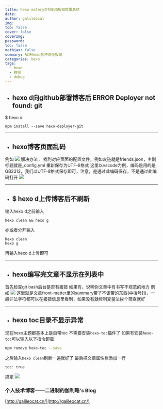 ```yaml
---
title: hexo matery奇怪BUG报错排雷总结
date: 
author: galileocat
img: 
top: false
cover: false
coverImg: 
password: 
toc: false
mathjax: false
summary: 解决hexo各种奇怪报错
categories: hexo
tags:
  - hexo
  - 教程
  - debug
---
```


* ## hexo d向github部署博客后 ERROR Deployer not found: git

$ hexo d
```
npm install --save hexo-deployer-git
```

---

* ## hexo博客页面乱码
例如
![](https://cdn.jsdelivr.net/gh/QiYi92/ImageHost/img/202108071729506.png)
解决办法：
找到对应页面的配置文件，例如友链就是friends.json，主副标题就是_config.yml
重新保存为UTF-8格式
这里以vscode为例，编码是用的是GB2312，我们以UTF-8格式保存即可，注意，是通过此编码保存，不是通过此编码打开
![](https://cdn.jsdelivr.net/gh/QiYi92/ImageHost/img/202108071733248.png)

---

* ## $ hexo d上传博客后不刷新
输入hexo d之前输入
```
hexo clean && hexo g
```
亦或者分开输入
```
hexo clean
hexo g
```
再输入hexo d上传即可

---

* ## hexo编写完文章不显示在列表中
首先检查git bash后台是否有报错
如果有，说明你文章中有书写不规范的地方
例如
![](https://cdn.jsdelivr.net/gh/QiYi92/ImageHost/img/202108071750556.jpg)
这里就是文章front-matter里的summary带了不该带的东西(中括号[])，一般非法字符都可以在报错信息里看到，如果没有就控制变量法挨个筛查就好

---

* ## hexo toc目录不显示异常
现在hexo主题都基本上是自带toc
不需要安装`hexo-toc`插件了
如果有安装`hexo-toc`可以输入以下指令卸载
```bash
npm remove hexo-toc --save
```
之后输入`hexo clean`刷新一遍就好了
最后把文章属性栏添加一行
```
toc: true
```
搞定
![](https://cdn.jsdelivr.net/gh/QiYi92/ImageHost/img/202108082359927.png)


### 个人技术博客——二进制的伽利略's Blog
[http://galileocat.cn/](http://galileocat.cn/)



